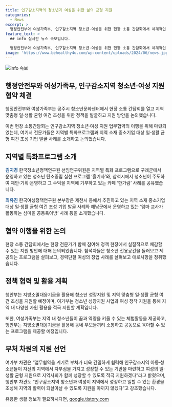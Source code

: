 ```yaml
---
title: 인구감소지역의 청소년과 여성을 위한 삶의 균형 지원
categories:
  - News
excerpt: >
  행정안전부와 여성가족부, 인구감소지역 청소년·여성을 위한 현장 소통 간담회에서 체계적인 지원 방안 모색  행정안전부와 여성가족부가 지역 맞춤형 일·생활 균형 여건 조성을 위한 협약 체결, 지방소멸대응기금 활용한 정책사업 추진 등을 통해 청소년과 여성의 성장 및 지역 정착을 지원하기 위한 현장 소통 간담회를 공동으로 개최했다. 전문가들의 참여로 우수사례를 공유하고 청소년 전용공간과 경력단절 여성의 창업 사례 등을 살펴보며 지원 방안에 대해 활발히 논의했다. 또한, 행안부와 여가부는 청소년과 여성의 지원을 위해 적극 협력하고 특화 프로그램 운영 및 지원 방침을 발표했다.
feature_text: >
  ## info 실시간 뉴스 속보입니다.

  행정안전부와 여성가족부, 인구감소지역 청소년·여성을 위한 현장 소통 간담회에서 체계적인 지원 방안 모색  행정안전부와 여성가족부가 지역 맞춤형 일·생활 균형 여건 조성을 위한 협약 체결, 지방소멸대응기금 활용한 정책사업 추진 등을 통해 청소년과 여성의 성장 및 지역 정착을 지원하기 위한 현장 소통 간담회를 공동으로 개최했다. 전문가들의 참여로 우수사례를 공유하고 청소년 전용공간과 경력단절 여성의 창업 사례 등을 살펴보며 지원 방안에 대해 활발히 논의했다. 또한, 행안부와 여가부는 청소년과 여성의 지원을 위해 적극 협력하고 특화 프로그램 운영 및 지원 방침을 발표했다.
image: 'https://www.behealthy4u.com/wp-content/uploads/2024/06/news.jpg'
---
```


<p><img src="https://www.behealthy4u.com/wp-content/uploads/2024/06/news.jpg" alt="info 속보" /></p>

<h2 data-ke-size="size26">행정안전부와 여성가족부, 인구감소지역 청소년·여성 지원 협약 체결</h2>

<p data-ke-size="size16">행정안전부와 여성가족부는 공주시 청소년문화센터에서 현장 소통 간담회를 열고 지역 맞춤형 일·생활 균형 여건 조성을 위한 정책을 발굴하고 지원 방안을 논의했습니다.</p>

<p data-ke-size="size16">이번 현장 소통간담회는 인구감소지역 청소년·여성 지원 업무협약의 이행을 위해 마련되었는데, 여기서 전문가들은 지역별 특화프로그램과 지역 소재 중소기업 대상 일·생활 균형 여건 조성 기업 발굴 사례를 소개하고 논의했습니다.</p>

<h2 data-ke-size="size26">지역별 특화프로그램 소개</h2>

<p data-ke-size="size16"><b><span style="color: #1a5490;">김지경</span></b> 한국청소년정책연구원 선임연구위원은 지역별 특화 프로그램으로 구례군에서 운영하고 있는 청소년 탄소중립 실천 프로그램 ‘흙기사’와, 삼척시에서 청소년이 주도하여 제안·기획·운영하고 그 수익을 지역에 기부하고 있는 카페 ‘한가람’ 사례를 공유했습니다.</p>

<p data-ke-size="size16"><b><span style="color: #1a5490;">최유진</span></b> 한국여성정책연구원 본부장은 제천시 등에서 추진하고 있는 지역 소재 중소기업 대상 일·생활 균형 여건 조성 기업 발굴 사례와 해남군에서 운영하고 있는 ‘엄마 교사가 활동하는 섬마을 공동육아방’ 사례 등을 소개했습니다.</p>

<h2 data-ke-size="size26">협약 이행을 위한 논의</h2>

<p data-ke-size="size16">현장 소통 간담회에서는 현장 전문가가 함께 참여해 정책 현장에서 실질적으로 체감할 수 있는 지원 방안에 대해 논의되었습니다. 참석자들은 청소년 전용공간을 둘러보고 제공되는 프로그램을 살펴보고, 경력단절 여성의 창업 사례를 살펴보고 애로사항을 청취했습니다.</p>

<h2 data-ke-size="size26">정책 협력 및 활용 계획</h2>

<p data-ke-size="size16">행안부는 지방소멸대응기금을 활용해 청소년 성장지원 및 지역 맞춤형 일·생활 균형 여건 조성을 지원할 예정이며, 여가부는 청소년 성장지원 사업과 여성 정착 지원을 통해 지역 내 다양한 자원 활용을 적극 지원할 계획입니다.</p>

<p data-ke-size="size16">또한, 여성가족부는 지역 내 청소년들이 꿈과 역량을 키울 수 있는 체험활동을 제공하고, 행안부는 지방소멸대응기금을 활용해 동네 부모들끼리 소통하고 공동으로 육아할 수 있는 프로그램을 제공할 예정입니다.</p>

<h2 data-ke-size="size26">부처 차원의 지원 선언</h2>

<p data-ke-size="size16">여가부 차관은 “업무협약을 계기로 부처가 더욱 긴밀하게 협력해 인구감소지역 아동·청소년들이 자신의 지역에서 자부심을 가지고 성장할 수 있는 기반을 마련하고 여성의 일·생활 균형 지원으로 지역사회가 함께 성장할 수 있도록 적극 지원하겠다”라고 밝혔으며, 행안부 차관도 “인구감소지역 청소년과 여성이 지역에서 성장하고 일할 수 있는 환경을 조성해 지역의 활력이 되살아날 수 있도록 지원을 아끼지 않겠다”고 강조했습니다.</p>
유용한 생활 정보가 필요하시다면, <a href="https://qoogle.tistory.com" rel="dofollow">qoogle.tistory.com</a>


